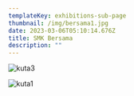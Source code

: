 ```yaml
---
templateKey: exhibitions-sub-page
thumbnail: /img/bersama1.jpg
date: 2023-03-06T05:10:14.676Z
title: SMK Bersama
description: ""
---
```

![kuta3](/img/bersama2.jpg)

![kuta1](/img/bersama3.jpg)

